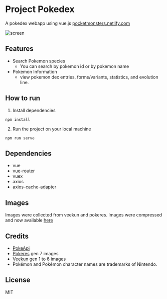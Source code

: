 # Project Pokedex
A pokedex webapp using vue.js
[pocketmonsters.netlify.com](https://pocketmonsters.netlify.com/)

![screen](https://user-images.githubusercontent.com/56244118/76493799-7b895780-646e-11ea-9910-10914b538910.png)

## Features
- Search Pokemon species
    - You can search by pokemon id or by pokemon name
- Pokemon Information
    - view pokemon dex entries, forms/variants, statistics, and evolution line.

## How to run
1. Install dependencies
```
npm install

```
2. Run the project on your local machine
```
npm run serve
```

## Dependencies
- vue
- vue-router
- vuex
- axios
- axios-cache-adapter

## Images
Images were collected from veekun and pokeres.
Images were compressed and now available [here](https://github.com/billysillano/pokemon-assets)

## Credits
- [PokeApi](https://pokeapi.co/)
- [Pokeres](https://pokeres.bastionbot.org/) gen 7 images
- [Veekun](http://veekun.com/) gen 1 to 6 images
- Pokémon and Pokémon character names are trademarks of Nintendo.

## License
MIT
